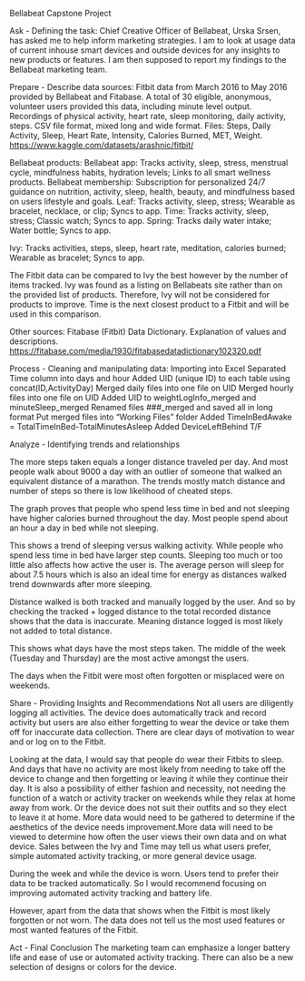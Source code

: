 Bellabeat Capstone Project

Ask - Defining the task:
Chief Creative Officer of Bellabeat, Urska Srsen, has asked me to help inform marketing strategies. I am to look at usage data of current inhouse smart devices and outside devices for any insights to new products or features. I am then supposed to report my findings to the Bellabeat marketing team.

Prepare - Describe data sources:
Fitbit data from March 2016 to May 2016 provided by Bellabeat and Fitabase. A total of 30 eligible, anonymous, volunteer users provided this data, including minute level output. Recordings of physical activity, heart rate, sleep monitoring, daily activity, steps. CSV file format, mixed long and wide format. Files: Steps, Daily Activity, Sleep, Heart Rate, Intensity, Calories Burned, MET, Weight.
https://www.kaggle.com/datasets/arashnic/fitbit/

Bellabeat products:
Bellabeat app: Tracks activity, sleep, stress, menstrual cycle, mindfulness habits, hydration levels; Links to all smart wellness products.
Bellabeat membership: Subscription for personalized 24/7 guidance on nutrition, activity, sleep, health, beauty, and mindfulness based on users lifestyle and goals.
Leaf: Tracks activity, sleep, stress; Wearable as bracelet, necklace, or clip; Syncs to app.
Time: Tracks activity, sleep, stress; Classic watch; Syncs to app.
Spring: Tracks daily water intake; Water bottle; Syncs to app.

Ivy: Tracks activities, steps, sleep, heart rate, meditation, calories burned; Wearable as bracelet; Syncs to app.

The Fitbit data can be compared to Ivy the best however by the number of items tracked. Ivy was found as a listing on Bellabeats site rather than on the provided list of products. Therefore, Ivy will not be considered for products to improve. Time is the next closest product to a Fitbit and will be used in this comparison.

Other sources: Fitabase (Fitbit) Data Dictionary. Explanation of values and descriptions.
https://fitabase.com/media/1930/fitabasedatadictionary102320.pdf

Process - Cleaning and manipulating data:
Importing into Excel
Separated Time column into days and hour
Added UID (unique ID) to each table using concat(ID,ActivityDay)
Merged daily files into one file on UID
Merged hourly files into one file on UID
Added UID to weightLogInfo_merged and minuteSleep_merged
Renamed files ###_merged and saved all in long format
Put merged files into “Working Files” folder
Added TimeInBedAwake = TotalTimeInBed-TotalMinutesAsleep
Added DeviceLeftBehind T/F





Analyze - Identifying trends and relationships



The more steps taken equals a longer distance traveled per day. And most people walk about 9000 a day with an outlier of someone that walked an equivalent distance of a marathon. The trends mostly match distance and number of steps so there is low likelihood of cheated steps.





The graph proves that people who spend less time in bed and not sleeping have higher calories burned throughout the day. Most people spend about an hour a day in bed while not sleeping.








This shows a trend of sleeping versus walking activity. While people who spend less time in bed have larger step counts. Sleeping too much or too little also affects how active the user is. The average person will sleep for about 7.5 hours which is also an ideal time for energy as distances walked trend downwards after more sleeping.





Distance walked is both tracked and manually logged by the user. And so by checking the tracked + logged distance to the total recorded distance shows that the data is inaccurate. Meaning distance logged is most likely not added to total distance.


This shows what days  have the most steps taken. The middle of the week (Tuesday and Thursday) are the most active amongst the users.

The days when the Fitbit were most often forgotten or misplaced were on weekends.

Share - Providing Insights and Recommendations
Not all users are diligently logging all activities. The device does automatically track and record activity but users are also either forgetting to wear the device or take them off for inaccurate data collection. There are clear days of motivation to wear and or log on to the Fitbit.

Looking at the data, I would say that people do wear their Fitbits to sleep. And days that have no activity are most likely from needing to take off the device to change and then forgetting or leaving it while they continue their day. It is also a possibility of either fashion and necessity, not needing the function of a watch or activity tracker on weekends while they relax at home away from work. Or the device does not suit their outfits and so they elect to leave it at home. More data would need to be gathered to determine if the aesthetics of the device needs improvement.More data will need to be viewed to determine how often the user views their own data and on what device. Sales between the Ivy and Time may tell us what users prefer, simple automated activity tracking, or more general device usage.

During the week and while the device is worn. Users tend to prefer their data to be tracked automatically. So I would recommend focusing on improving automated activity tracking and battery life. 

However, apart from the data that shows when the Fitbit is most likely forgotten or not worn. The data does not tell us the most used features or most wanted features of the Fitbit.

Act - Final Conclusion
The marketing team can emphasize a longer battery life and ease of use or automated activity tracking. There can also be a new selection of designs or colors for the device.


